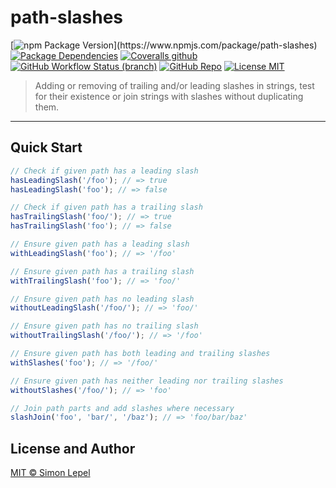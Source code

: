 # path-slashes

[![npm Package Version](https://img.shields.io/npm/v/path-slashes?)](https://www.npmjs.com/package/path-slashes)
[![Package Dependencies](https://img.shields.io/badge/deps-none-4cc552)](https://www.npmjs.com/package/path-slashes?activeTab=dependencies)
[![Coveralls github](https://img.shields.io/coveralls/github/simbo/path-slashes)](https://coveralls.io/github/simbo/path-slashes)
[![GitHub Workflow Status (branch)](https://img.shields.io/github/workflow/status/simbo/path-slashes/CI/master)](https://github.com/simbo/path-slashes/actions?query=workflow%3ACI)
[![GitHub Repo](https://img.shields.io/badge/repo-public-87ceeb)](https://github.com/simbo/path-slashes)
[![License MIT](https://img.shields.io/badge/license-MIT-4cc552)](http://simbo.mit-license.org/)

> Adding or removing of trailing and/or leading slashes in strings, test for
> their existence or join strings with slashes without duplicating them.

---

## Quick Start

```js
// Check if given path has a leading slash
hasLeadingSlash('/foo'); // => true
hasLeadingSlash('foo'); // => false

// Check if given path has a trailing slash
hasTrailingSlash('foo/'); // => true
hasTrailingSlash('foo'); // => false

// Ensure given path has a leading slash
withLeadingSlash('foo'); // => '/foo'

// Ensure given path has a trailing slash
withTrailingSlash('foo'); // => 'foo/'

// Ensure given path has no leading slash
withoutLeadingSlash('/foo/'); // => 'foo/'

// Ensure given path has no trailing slash
withoutTrailingSlash('/foo/'); // => '/foo'

// Ensure given path has both leading and trailing slashes
withSlashes('foo'); // => '/foo/'

// Ensure given path has neither leading nor trailing slashes
withoutSlashes('/foo/'); // => 'foo'

// Join path parts and add slashes where necessary
slashJoin('foo', 'bar/', '/baz'); // => 'foo/bar/baz'
```

## License and Author

[MIT &copy; Simon Lepel](http://simbo.mit-license.org/)
